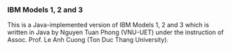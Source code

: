### IBM Models 1, 2 and 3

This is a Java-implemented version of IBM Models 1, 2 and 3
which is written in Java by Nguyen Tuan Phong (VNU-UET) under
the instruction of Assoc. Prof. Le Anh Cuong (Ton Duc Thang University).
